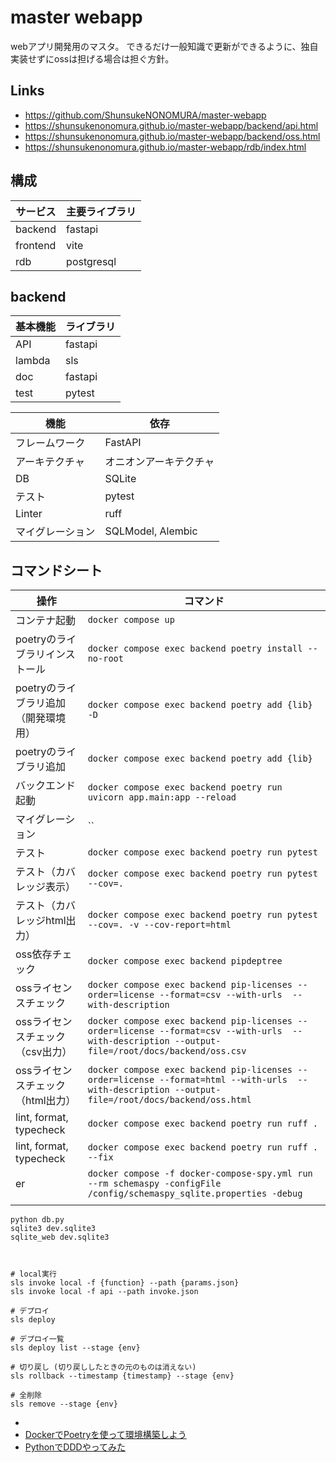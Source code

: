 
# master webapp
webアプリ開発用のマスタ。
できるだけ一般知識で更新ができるように、独自実装せずにossは担げる場合は担ぐ方針。

## Links
- https://github.com/ShunsukeNONOMURA/master-webapp
- https://shunsukenonomura.github.io/master-webapp/backend/api.html
- https://shunsukenonomura.github.io/master-webapp/backend/oss.html
- https://shunsukenonomura.github.io/master-webapp/rdb/index.html

## 構成
| サービス | 主要ライブラリ |
| -------- | -------------- |
| backend  | fastapi        |
| frontend | vite           |
| rdb      | postgresql     |

## backend
| 基本機能 | ライブラリ |
| -------- | ---------- |
| API      | fastapi    |
| lambda   | sls        |
| doc      | fastapi    |
| test     | pytest     |

| 機能             | 依存                   |
| ---------------- | ---------------------- |
| フレームワーク   | FastAPI                |
| アーキテクチャ   | オニオンアーキテクチャ |
| DB               | SQLite                 |
| テスト           | pytest                 |
| Linter           | ruff                   |
| マイグレーション | SQLModel, Alembic      |

## コマンドシート
| 操作                                 | コマンド                                                                                                                                           |
| ------------------------------------ | -------------------------------------------------------------------------------------------------------------------------------------------------- |
| コンテナ起動                         | `docker compose up`                                                                                                                                |
| poetryのライブラリインストール       | `docker compose exec backend poetry install --no-root`                                                                                             |
| poetryのライブラリ追加（開発環境用） | `docker compose exec backend poetry add {lib} -D`                                                                                                  |
| poetryのライブラリ追加               | `docker compose exec backend poetry add {lib}`                                                                                                     |
| バックエンド起動                     | `docker compose exec backend poetry run uvicorn app.main:app --reload`                                                                             |
| マイグレーション                     | ``                                                                                                                                                 |
| テスト                               | `docker compose exec backend poetry run pytest`                                                                                                    |
| テスト（カバレッジ表示）             | `docker compose exec backend poetry run pytest --cov=.`                                                                                            |
| テスト（カバレッジhtml出力）         | `docker compose exec backend poetry run pytest --cov=. -v --cov-report=html`                                                                       |
| oss依存チェック                      | `docker compose exec backend pipdeptree`                                                                                                           |
| ossライセンスチェック                | `docker compose exec backend pip-licenses --order=license --format=csv --with-urls  --with-description`                                            |
| ossライセンスチェック（csv出力）     | `docker compose exec backend pip-licenses --order=license --format=csv --with-urls  --with-description --output-file=/root/docs/backend/oss.csv`   |
| ossライセンスチェック（html出力）    | `docker compose exec backend pip-licenses --order=license --format=html --with-urls  --with-description --output-file=/root/docs/backend/oss.html` |
| lint, format, typecheck              | `docker compose exec backend poetry run ruff .`                                                                                                    |
| lint, format, typecheck              | `docker compose exec backend poetry run ruff . --fix`                                                                                              |
| er                                   | `docker compose -f docker-compose-spy.yml run --rm schemaspy -configFile /config/schemaspy_sqlite.properties -debug`                               |
|                                      |                                                                                                                                                    |


```
python db.py
sqlite3 dev.sqlite3
sqlite_web dev.sqlite3



# local実行
sls invoke local -f {function} --path {params.json}
sls invoke local -f api --path invoke.json

# デプロイ
sls deploy

# デプロイ一覧
sls deploy list --stage {env}

# 切り戻し (切り戻ししたときの元のものは消えない)
sls rollback --timestamp {timestamp} --stage {env}

# 全削除
sls remove --stage {env}
```

- []()
- [DockerでPoetryを使って環境構築しよう](https://book.st-hakky.com/hakky/try-poetry-on-docker/)
- [PythonでDDDやってみた](https://techtekt.persol-career.co.jp/entry/tech/231220_02)